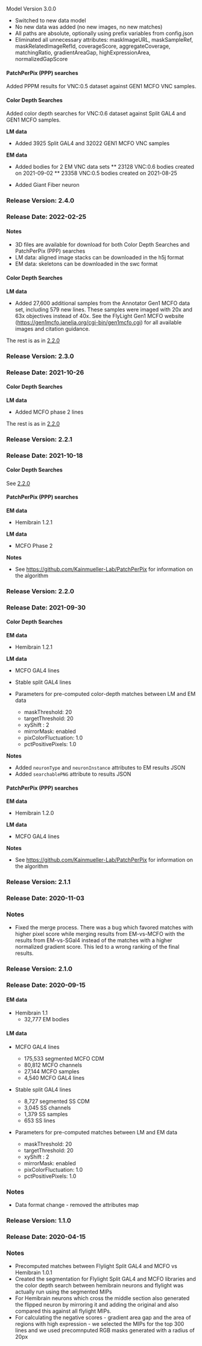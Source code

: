 Model Version 3.0.0
* Switched to new data model
* No new data was added (no new images, no new matches)
* All paths are absolute, optionally using prefix variables from config.json
* Eliminated all unnecessary attributes: maskImageURL, maskSampleRef, maskRelatedImageRefId, coverageScore, aggregateCoverage, matchingRatio, gradientAreaGap, highExpressionArea, normalizedGapScore

#### PatchPerPix (PPP) searches
Added PPPM results for VNC:0.5 dataset against GEN1 MCFO VNC samples.

#### Color Depth Searches

Added color depth searches for VNC:0.6 dataset against Split GAL4 and GEN1 MCFO samples.

**LM data**
* Added 3925 Split GAL4 and 32022 GEN1 MCFO VNC samples

**EM data**
* Added bodies for 2 EM VNC data sets
** 23128 VNC:0.6 bodies created on 2021-09-02
** 23358 VNC:0.5 bodies created on 2021-08-25

* Added Giant Fiber neuron

### Release Version: 2.4.0

### Release Date: 2022-02-25

#### Notes
* 3D files are available for download for both Color Depth Searches and PatchPerPix (PPP) searches
* LM data: aligned image stacks can be downloaded in the h5j format
* EM data: skeletons can be downloaded in the swc format

#### Color Depth Searches

**LM data**
* Added 27,600 additional samples from the Annotator Gen1 MCFO data set, including 579 new lines. These samples were imaged with 20x and 63x objectives instead of 40x. See the FlyLight Gen1 MCFO website (https://gen1mcfo.janelia.org/cgi-bin/gen1mcfo.cgi) for all available images and citation guidance.

The rest is as in [2.2.0](###Release-Version:-2.2.0)

### Release Version: 2.3.0

### Release Date: 2021-10-26

#### Color Depth Searches

**LM data**
* Added MCFO phase 2 lines

The rest is as in [2.2.0](###Release-Version:-2.2.0)

### Release Version: 2.2.1

### Release Date: 2021-10-18

#### Color Depth Searches

See [2.2.0](###Release-Version:-2.2.0)

#### PatchPerPix (PPP) searches
**EM data**
* Hemibrain 1.2.1

**LM data**
* MCFO Phase 2

**Notes**
* See https://github.com/Kainmueller-Lab/PatchPerPix for information on the algorithm

### Release Version: 2.2.0

### Release Date: 2021-09-30

#### Color Depth Searches

**EM data**
* Hemibrain 1.2.1

**LM data**
* MCFO GAL4 lines
* Stable split GAL4 lines

* Parameters for pre-computed color-depth matches between LM and EM data 
    * maskThreshold: 20
    * targetThreshold: 20
    * xyShift : 2
    * mirrorMask: enabled
    * pixColorFluctuation: 1.0
    * pctPositivePixels: 1.0

**Notes** 
* Added `neuronType` and `neuronInstance` attributes to EM results JSON
* Added `searchablePNG` attribute to results JSON

#### PatchPerPix (PPP) searches
**EM data**
* Hemibrain 1.2.0

**LM data**
* MCFO GAL4 lines

**Notes**
* See https://github.com/Kainmueller-Lab/PatchPerPix for information on the algorithm


### Release Version: 2.1.1

### Release Date: 2020-11-03

### Notes

* Fixed the merge process. There was a bug which favored matches with higher pixel score
while merging results from EM-vs-MCFO with the results from EM-vs-SGal4 instead of the matches 
with a higher normalized gradient score. This led to a wrong ranking of the final results.
 
### Release Version: 2.1.0

### Release Date: 2020-09-15

#### EM data
* Hemibrain 1.1
    * 32,777 EM bodies

#### LM data
* MCFO GAL4 lines
   * 175,533 segmented MCFO CDM
   * 80,812 MCFO channels
   * 27,144 MCFO samples
   * 4,540 MCFO GAL4 lines

* Stable split GAL4 lines
   * 8,727 segmented SS CDM
   * 3,045 SS channels
   * 1,379 SS samples
   * 653 SS lines

* Parameters for pre-computed matches between LM and EM data 
    * maskThreshold: 20
    * targetThreshold: 20
    * xyShift : 2
    * mirrorMask: enabled
    * pixColorFluctuation: 1.0
    * pctPositivePixels: 1.0


### Notes
* Data format change - removed the attributes map


### Release Version: 1.1.0

### Release Date: 2020-04-15

### Notes
* Precomputed matches between Flylight Split GAL4 and MCFO vs Hemibrain 1.0.1
* Created the segmentation for Flylight Split GAL4 and MCFO libraries and
the color depth search between hemibrain neurons and flylight was actually run
using the segmented MIPs
* For Hemibrain neurons which cross the middle section also
generated the flipped neuron by mirroring it and adding the original
and also compared this against all flylight MIPs.
* For calculating the negative scores - gradient area gap 
and the area of regions with high expression - we selected the MIPs for the top 300 lines
and we used precomnputed RGB masks generated with a radius of 20px
